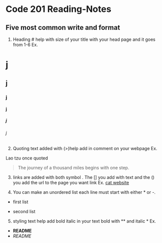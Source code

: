 # Code 201 Reading-Notes

## Five most common write and format 

1. Heading # help with size of your title with your head page and it goes from 1-6 Ex.

# j
## j
### j
#### j
##### j
###### j

2. Quoting text added with (>)help add in comment on your webpage Ex.

Lao tzu once quoted
> The journey of a thousand miles begins with one step.

3. links are added with both symbol [](). The [] you add with text and the () you add the url to the page you want link Ex.  [cat website](https://pictures-of-cats.org/)

4. You can make an unordered list each line must start with  either * or -.
  - first list
  * second list

5.  styling text help add bold italic in your text bold with ** and italic * Ex. 

- **README**
- *README*











